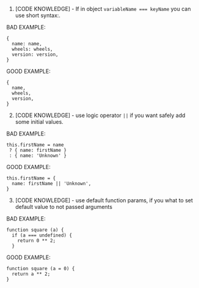 1. [CODE KNOWLEDGE] - If in object `variableName === keyName` you can use short syntax:.

BAD EXAMPLE:
```
{
  name: name,
  wheels: wheels,
  version: version,
}
```

GOOD EXAMPLE:
```
{
  name,
  wheels,
  version,
}
```

2. [CODE KNOWLEDGE] - use logic operator `||` if you want safely add some initial values.

BAD EXAMPLE:
```
this.firstName = name
 ? { name: firstName }
 : { name: 'Unknown' }
```

GOOD EXAMPLE:
```
this.firstName = {
  name: firstName || 'Unknown',
}
```

3. [CODE KNOWLEDGE] - use default function params, if you what to set default value to not passed arguments

BAD EXAMPLE:
```
function square (a) {
  if (a === undefined) {
    return 0 ** 2;
  }
```


GOOD EXAMPLE:
```
function square (a = 0) {
  return a ** 2;
}
```
